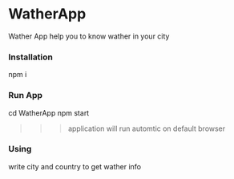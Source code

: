 # WatherApp
Wather App help you to know wather in your city

### Installation
npm i

### Run App
cd WatherApp
npm start
>>>application will run automtic on default browser

### Using
write city and country to get wather info
